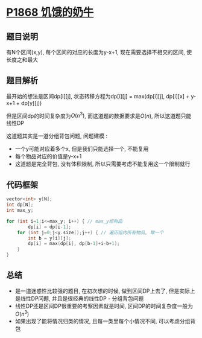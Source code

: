 # [P1868 饥饿的奶牛](https://www.luogu.com.cn/problem/P1868)

## 题目说明

有N个区间(x,y), 每个区间的对应的长度为y-x+1, 现在需要选择不相交的区间, 使长度之和最大

## 题目解析

最开始的想法是区间dp\[i][j], 状态转移方程为dp\[i][j] = max(dp\[i][j], dp\[i][x] + y-x+1 + dp\[y][j])

但是区间dp的时间复杂度为$O(n^3)$, 而这道题的数据要求是$O(n)$, 所以这道题只能线性DP

这道题其实是一道分组背包问题, 问题建模 : 

- 一个y可能对应着多个x, 但是我们只能选择一个, 不能复用
- 每个物品对应的价值是y-x+1
- 这道题是完全背包, 没有体积限制, 所以只需要考虑不能复用这一个限制就行

## 代码框架

```cpp
vector<int> y[N];
int dp[N];
int max_y;

for (int i=1;i<=max_y; i++) { // max_y组物品
    	dp[i] = dp[i-1];
    for (int j=0;j<y.size();j++) { // 遍历组内所有物品, 取一个
        int b = y[i][j];
        dp[i] = max(dp[i], dp[b-1]+i-b+1);
    }
}
```

## 总结

- 是一道迷惑性比较强的题目, 在初次想的时候, 做到区间DP上去了, 但是实际上是线性DP问题, 并且是很经典的线性DP - 分组背包问题
- 线性DP还是区间DP很重要的考察因素就是时间, 区间DP的时间复杂度一般为$O(n^3)$
- 如果出现了能将情况归类的情况, 且每一类里每个小情况不同, 可以考虑分组背包